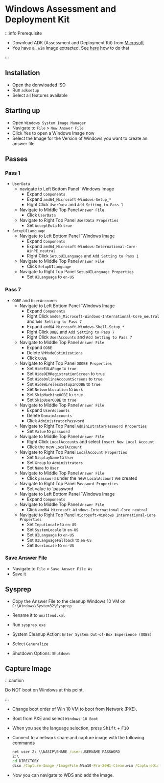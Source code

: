 # Windows Assessment and Deployment Kit

:::info Prerequisite

- Download ADK (Assessment and Deployment Kit) from [Microsoft](https://docs.microsoft.com/en-us/windows-hardware/get-started/adk-install)
- You have a `.wim` Image extracted. See [here](./1-wds-windows-server) how to do that

:::

## Installation

- Open the donwloaded ISO
- Run `adksetup`
- Select all features available

## Starting up

- Open `Windows System Image Manager`
- Navigate to `File` > `New Answer File`
- Click Yes to open a Windows Image now
- Select the Image for the Version of Windows you want to create an answer file

## Passes

### Pass 1

- `UserData`
  - navigate to Left Bottom Panel `Windows Image
    - Expand `Components`
    - Expand `amd64_Microsoft-Windows-Setup_*`
    - Right Click `UserData` and `Add Setting to Pass 1`
  - Navigate to Middle Top Panel `Answer File`
    - Click `UserData`
  - Navigate to Right Top Panel `UserData Properties`
    - Set `AcceptEula` to `true`
- `SetupUILanguage`
  - Navigate to Left Bottom Panel `Windows Image
    - Expand `Components`
    - Expand `amd64_Microsoft-Windows-International-Core-WinPE_neutral`
    - Right Click `SetupUILanguage` and `Add Setting to Pass 1`
  - Navigate to Middle Top Panel `Answer File`
    - Click `SetupUILanguage`
  - Navigate to Right Top Panel `SetupUILanguage Properties`
    - Set `UILanguage` to `en-US`

### Pass 7

- `OOBE` and `UserAccounts`
  - Navigate to Left Bottom Panel `Windows Image
    - Expand `Components`
    - Right Click `amd64_Microsoft-Windows-International-Core_neutral` and `Add Setting to Pass 7`
    - Expand `amd64_Microsoft-Windows-Shell-Setup_*`
    - Right Click `OOBE` and `Add Setting to Pass 7`
    - Right Click `UserAccounts` and `Add Setting to Pass 7`
  - Navigate to Middle Top Panel `Answer File`
    - Expand `OOBE`
    - Delete `VMModeOptimizations`
    - Click `OOBE`
  - Navigate to Right Top Panel `OOOBE Properties`
    - Set `HideEULAPage` to `true`
    - Set `HideOEMRegistrationScreen` to `true`
    - Set `HideOnlineAccountScreens` to `true`
    - Set `HideWirelessSetupInOOBE` to `true`
    - Set `NetworkLocation` to `Work`
    - Set `SkipMachineOOBE` to `true`
    - Set `SkipUserOOBE` to `true`
  - Navigate to Middle Top Panel `Answer File`
    - Expand `UserAccounts`
    - Delete `DomainAccounts`
    - Click `AdministratorPassword`
  - Navigate to Right Top Panel `AdministratorPassword Properties`
    - Set `Value` to `password`
  - Navigate to Middle Top Panel `Answer File`
    - Right Click `LocalAccounts` and select `Insert New Local Account`
    - Click the new `LocalAccount`
  - Navigate to Right Top Panel `LocalAccount Properties`
    - Set `DisplayName` to `User`
    - Set `Group` to `Administrators`
    - Set `Name` to `User`
  - Navigate to Middle Top Panel `Answer File`
    - Click `password` under the new `LocalAccount` we created
  - Navigate to Right Top Panel `Password Properties`
    - Set value to `password
  - Navigate to Left Bottom Panel `Windows Image
    - Expand `Components`
  - Navigate to Middle Top Panel `Answer File`
    - Click `amd64_Microsoft-Windows-International-Core_neutral`
  - Navigate to Right Top Panel `Microsoft-Windows International-Core Properties`
    - Set `InputLocale` to `en-US`
    - Set `SystemLocale` to `en-US`
    - Set `UILanguage` to `en-US`
    - Set `UILanguageFallback` to `en-US`
    - Set `UserLocale` to `en-US`

### Save Answer File

- Navigate to `File` > `Save Answer File As`
- Save it

## Sysprep

- Copy the Answer File to the cleanup Windows 10 VM on `C:\Windows\System32\Sysprep`
- Rename it to `unattend.xml`

- Run `sysprep.exe`
- System Cleanup Action: `Enter System Out-of-Box Experience (OOBE)`
- Select `Generalize`
- Shutdown Options: `Shutdown`

## Capture Image

:::caution

Do NOT boot on Windows at this point.

:::

- Change boot order of Win 10 VM to boot from Network (PXE).
- Boot from PXE and select `Windows 10 Boot`
- When you see the language selection, press <kbd>Shift</kbd> + <kbd>F10</kbd>
- Connect to a network share and capture image with the following commands

  ```bat
  net user Z: \\NASIP\SHARE /user:USERNAME PASSWORD
  Z:\
  cd DIRECTORY
  dism /Capture-Image /ImageFile:Win10-Pro-20H1-Clean.wim /CaptureDir:C:\ /Name:"Windows 10 Pro 20H1 Clean"
  ```

- Now you can navigate to WDS and add the image.
